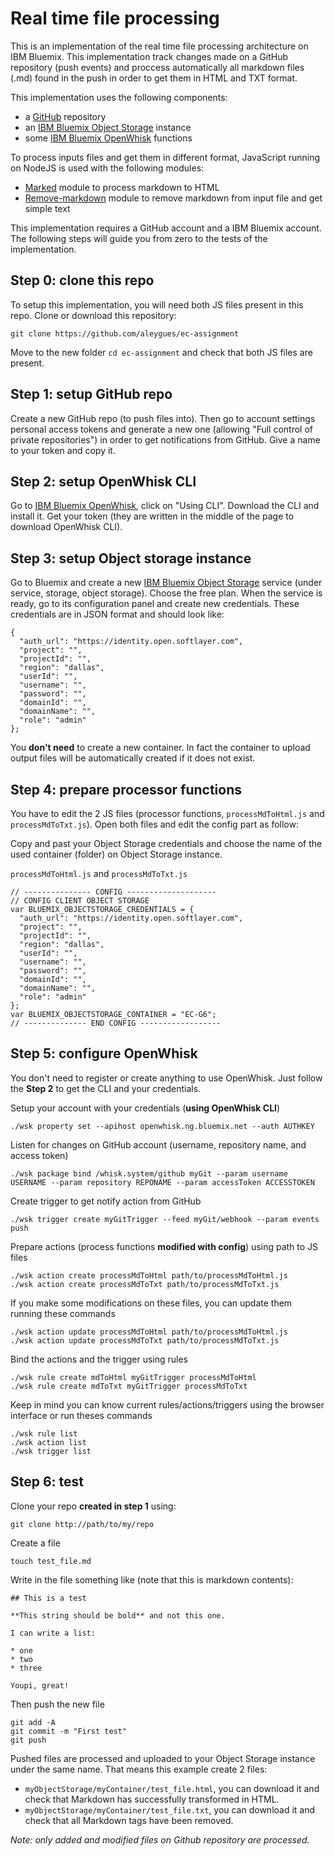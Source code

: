 # Real time file processing

This is an implementation of the real time file processing architecture on IBM Bluemix. This implementation track changes made on a GitHub repository (push events) and proccess automatically all markdown files (.md) found in the push in order to get them in HTML and TXT format.

This implementation uses the following components:

* a [GitHub](https://github.com/) repository
* an [IBM Bluemix Object Storage](https://console.ng.bluemix.net/catalog/object-storage/) instance
* some [IBM Bluemix OpenWhisk](https://developer.ibm.com/openwhisk/) functions

To process inputs files and get them in different format, JavaScript running on NodeJS is used with the following modules:

* [Marked](https://github.com/chjj/marked) module to process markdown to HTML
* [Remove-markdown](https://github.com/stiang/remove-markdown) module to remove markdown from input file and get simple text

This implementation requires a GitHub account and a IBM Bluemix account. The following steps will guide you from zero to the tests of the implementation.

## Step 0: clone this repo

To setup this implementation, you will need both JS files present in this repo. Clone or download this repository:

    git clone https://github.com/aleygues/ec-assignment

Move to the new folder `cd ec-assignment` and check that both JS files are present.

## Step 1: setup GitHub repo

Create a new GitHub repo (to push files into). Then go to account settings personal access tokens and generate a new one (allowing "Full control of private repositories") in order to get notifications from GitHub. Give a name to your token and copy it.

## Step 2: setup OpenWhisk CLI

Go to [IBM Bluemix OpenWhisk](https://developer.ibm.com/openwhisk/), click on "Using CLI". Download the CLI and install it. Get your token (they are written in the middle of the page to download OpenWhisk CLI).

## Step 3: setup Object storage instance

Go to Bluemix and create a new  [IBM Bluemix Object Storage](https://console.ng.bluemix.net/catalog/object-storage/) service (under service, storage, object storage). Choose the free plan. When the service is ready, go to its configuration panel and create new credentials. These credentials are in JSON format and should look like:

    {
      "auth_url": "https://identity.open.softlayer.com",
      "project": "",
      "projectId": "",
      "region": "dallas",
      "userId": "",
      "username": "",
      "password": "",
      "domainId": "",
      "domainName": "",
      "role": "admin"
    };

You **don't need** to create a new container. In fact the container to upload output files will be automatically created if it does not exist.

## Step 4: prepare processor functions

You have to edit the 2 JS files (processor functions, `processMdToHtml.js` and `processMdToTxt.js`). Open both files and edit the config part as follow:

Copy and past your Object Storage credentials and choose the name of the used container (folder) on Object Storage instance.

`processMdToHtml.js` and `processMdToTxt.js`

    // --------------- CONFIG --------------------
    // CONFIG CLIENT OBJECT STORAGE
    var BLUEMIX_OBJECTSTORAGE_CREDENTIALS = {
      "auth_url": "https://identity.open.softlayer.com",
      "project": "",
      "projectId": "",
      "region": "dallas",
      "userId": "",
      "username": "",
      "password": "",
      "domainId": "",
      "domainName": "",
      "role": "admin"
    };
    var BLUEMIX_OBJECTSTORAGE_CONTAINER = "EC-G6";
    // -------------- END CONFIG ------------------

## Step 5: configure OpenWhisk

You don't need to register or create anything to use OpenWhisk. Just follow the **Step 2** to get the CLI and your credentials.

Setup your account with your credentials (**using OpenWhisk CLI**)

    ./wsk property set --apihost openwhisk.ng.bluemix.net --auth AUTHKEY

Listen for changes on GitHub account (username, repository name, and access token)

    ./wsk package bind /whisk.system/github myGit --param username USERNAME --param repository REPONAME --param accessToken ACCESSTOKEN

Create trigger to get notify action from GitHub

    ./wsk trigger create myGitTrigger --feed myGit/webhook --param events push

Prepare actions (process functions **modified with config**) using path to JS files

    ./wsk action create processMdToHtml path/to/processMdToHtml.js 
    ./wsk action create processMdToTxt path/to/processMdToTxt.js 

If you make some modifications on these files, you can update them running these commands

    ./wsk action update processMdToHtml path/to/processMdToHtml.js 
    ./wsk action update processMdToTxt path/to/processMdToTxt.js 

Bind the actions and the trigger using rules

    ./wsk rule create mdToHtml myGitTrigger processMdToHtml
    ./wsk rule create mdToTxt myGitTrigger processMdToTxt

Keep in mind you can know current rules/actions/triggers using the browser interface or run theses commands 

    ./wsk rule list
    ./wsk action list
    ./wsk trigger list
  

## Step 6: test

Clone your repo **created in step 1** using:

    git clone http://path/to/my/repo

Create a file

    touch test_file.md

Write in the file something like (note that this is markdown contents): 

    ## This is a test 
    
    **This string should be bold** and not this one.
    
    I can write a list:
    
    * one
    * two
    * three
    
    Youpi, great!

Then push the new file 

    git add -A
    git commit -m "First test"
    git push

Pushed files are processed and uploaded to your Object Storage instance under the same name. That means this example create 2  files:

* `myObjectStorage/myContainer/test_file.html`, you can download it and check that Markdown has successfully transformed in HTML.
* `myObjectStorage/myContainer/test_file.txt`, you can download it and check that all Markdown tags have been removed.

*Note: only added and modified files on Github repository are processed.*